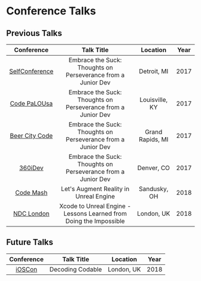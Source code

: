 # Conference Talks #
## Previous Talks ##
| Conference | Talk Title | Location | Year |
| :--------: | :--------: | :------: | :--: |
| [SelfConference](http://selfconference.org/) | Embrace the Suck: Thoughts on Perseverance from a Junior Dev | Detroit, MI | 2017 |
| [Code PaLOUsa](http://www.codepalousa.com/) | Embrace the Suck: Thoughts on Perseverance from a Junior Dev | Louisville, KY | 2017 |
| [Beer City Code](http://beercitycode.com/) | Embrace the Suck: Thoughts on Perseverance from a Junior Dev | Grand Rapids, MI | 2017 |
| [360iDev](https://360idev.com/) | Embrace the Suck: Thoughts on Perseverance from a Junior Dev | Denver, CO | 2017 |
| [Code Mash](http://www.codemash.org/) | Let's Augment Reality in Unreal Engine | Sandusky, OH | 2018 |
| [NDC London](https://ndc-london.com/) | Xcode to Unreal Engine - Lessons Learned from Doing the Impossible | London, UK | 2018 |


## Future Talks ##
| Conference | Talk Title | Location | Year |
| :--------: | :--------: | :------: | :--: |
| [iOSCon](https://skillsmatter.com/conferences/9319-ioscon-2018-the-conference-for-ios-and-swift-developers) | Decoding Codable | London, UK | 2018 |

